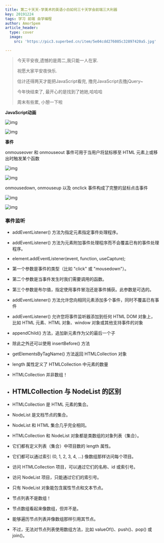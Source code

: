 ```yaml
---
title: 第二十天天-学美术的英语小白如何三十天学会前端三大利器
key: 20191224
tags: 学习 前端 自学编程
author: AmorSpem
article_header:
  type: cover
  image:
    src: 'https://pic3.superbed.cn/item/5e04cdd276085c32897420a5.jpg'

---
```


> 今天平安夜,遗憾的是周二,我只能一人在家.
>
> 祝愿大家平安夜快乐.
>
> 估计还得两天才能把JavaScript看完, 撸完JavaScript去撸jQuery~
>
> 今年快结束了, 最开心的是找到了她她,哈哈哈
>
> 周末有些累, 小憩一下啦

<!--more-->

**JavaScript动画**

![img](https://pic3.superbed.cn/item/5e04cd7376085c3289740d7f.gif)

![img](https://pic2.superbed.cn/item/5e04cd8476085c328974109a.jpg)

**事件**

onmouseover 和 onmouseout 事件可用于当用户将鼠标移至 HTML 元素上或移出时触发某个函数

![img](https://pic3.superbed.cn/item/5e04cda476085c328974189a.gif)

![img](https://pic.superbed.cn/item/5e04cd9976085c328974166d.jpg)

onmousedown, onmouseup 以及 onclick 事件构成了完整的鼠标点击事件

![img](https://pic.superbed.cn/item/5e04cdb076085c3289741a8e.gif)

![img](https://pic3.superbed.cn/item/5e04cdbb76085c3289741c59.jpg)

### **事件监听**

- addEventListener() 方法为指定元素指定事件处理程序。

- addEventListener() 方法为元素附加事件处理程序而不会覆盖已有的事件处理程序。

- element.addEventListener(event, function, useCapture);

- 第一个参数是事件的类型（比如 "click" 或 "mousedown"）。

- 第二个参数是当事件发生时我们需要调用的函数。

- 第三个参数是布尔值，指定使用事件冒泡还是事件捕获。此参数是可选的。

- addEventListener() 方法允许您向相同元素添加多个事件，同时不覆盖已有事件

- addEventListener() 允许您将事件监听器添加到任何 HTML DOM 对象上，比如 HTML 元素、HTML 对象、window 对象或其他支持事件的对象

- appendChild() 方法，追加新元素作为父的最后一个子

- 除此之外还可以使用 insertBefore() 方法

- getElementsByTagName() 方法返回 HTMLCollection 对象

- length 属性定义了 HTMLCollection 中元素的数量

- HTMLCollection 并非数组！

- ## HTMLCollection 与 NodeList 的区别

- HTMLCollection 是 HTML 元素的集合。

- NodeList 是文档节点的集合。

- NodeList 和 HTML 集合几乎完全相同。

- HTMLCollection 和 NodeList 对象都是类数组的对象列表（集合）。

- 它们都有定义列表（集合）中项目数的 length 属性。

- 它们都可以通过索引 (0, 1, 2, 3, 4, ...) 像数组那样访问每个项目。

- 访问 HTMLCollection 项目，可以通过它们的名称、id 或索引号。

- 访问 NodeList 项目，只能通过它们的索引号。

- 只有 NodeList 对象能包含属性节点和文本节点。

- 节点列表不是数组！

- 节点数组看起来像数组，但并不是。

- 能够遍历节点列表并像数组那样引用其节点。

- 不过，无法对节点列表使用数组方法，比如 valueOf()、push()、pop() 或 join()。